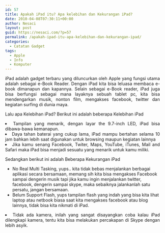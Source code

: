 ```yaml
---
id: 57
title: Apakah iPad itu? Apa kelebihan dan Kekurangan iPad?
date: 2010-04-08T07:30:11+00:00
author: Nesaci
layout: post
guid: https://nesaci.com/?p=57
permalink: /apakah-ipad-itu-apa-kelebihan-dan-kekurangan-ipad/
categories:
  - Catatan Gadget
tags:
  - Apple
  - Info
  - Komputer
---
```

<p style="text-align: justify;">
  iPad adalah gadget terbaru yang diluncurkan oleh Apple yang fungsi utama adalah sebagai e-Book Reader. Dengan iPad kita bisa leluasa membaca e-book dimanapun dan kapannya. Selain sebagai e-Book reader, iPad juga bisa berfungsi sebagai mana layaknya sebuah tablet pc, kita bisa mendengarkan musik, nonton film, mengakses facebook, twitter dan kegiatan surfing di dunia maya.<!--more-->
</p>

<p style="text-align: justify;">
  Lalu apa Kelebihan iPad? Berikut ini adalah beberapa Kelebihan iPad
</p>

<li style="text-align: justify;">
  Tampilan yang menarik, dengan layar the 9.7-inch LED, iPad bisa dibawa-bawa kemanapun.
</li>
<li style="text-align: justify;">
  Daya tahan baterai yang cukup lama, iPad mampu bertahan selama 10 jam bahkan lebih saat digunakan untuk browsing maupun kegiatan lainnya
</li>
<li style="text-align: justify;">
  Jika kamu senang Facebook, Twiter, Maps, YouTube, iTunes, Mail and Safari maka iPad bisa menjadi sesuatu yang menarik untuk kamu miliki.
</li>

<p style="text-align: justify;">
  Sedangkan berikut ini adalah Beberapa Kekurangan iPad
</p>

  * No Real Multi Tasking, yups.. kita tidak bebas menjalankan berbagai aplikasi secara bersamaan, memang sih kita bisa mengakses Facebook sampai dengerin musik tapi jika kamu ingin menjalankan twitter, facebook, dengerin sampai skype, maka sebaiknya jalankanlah satu persatu, jangan bersamaan.
  * Belum Support Flash, yups tampilan flash yang indah yang bisa kita lihat laptop atau netbook biasa saat kita mengakses facebook atau blog lainnya, tidak bisa kita nikmati di iPad.
<li style="text-align: justify;">
  Tidak ada kamera, inilah yang sangat disayangkan coba kalau iPad dilengkapi kamera, tentu kita bisa melakukan percakapan di Skype dengan lebih asyik.
</li>